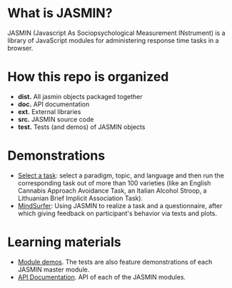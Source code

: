 # What is JASMIN?
JASMIN (Javascript As Sociopsychological Measurement INstrument) is a library of JavaScript modules for administering  response time tasks in a browser.

# How this repo is organized
* **dist.** All jasmin objects packaged together
* **doc.** API documentation
* **ext.** External libraries
* **src.** JASMIN source code
* **test.** Tests (and demos) of JASMIN objects

# Demonstrations
* [Select a task](http://mindsurfer.eu/jasmin_demo2/demos/cbm/config.html): select a paradigm, topic, and language and then run the corresponding task out of more than 100 varieties (like an English Cannabis Approach Avoidance Task, an Italian Alcohol Stroop, a Lithuanian Brief Implicit Association Task). 
* [MindSurfer](https://mindsurfer.eu/en/experiment/Test_yourself): Using JASMIN to realize a task and a questionnaire, after which giving feedback on participant's behavior via texts and plots. 

# Learning materials
* [Module demos](http://mindsurfer.eu/jasmin3/jasmin/test/RUNME.html). The tests are also  feature demonstrations of each JASMIN master module.
* [API Documentation](http://mindsurfer.eu/jasmin3/api_docs/). API of each of the JASMIN modules.

